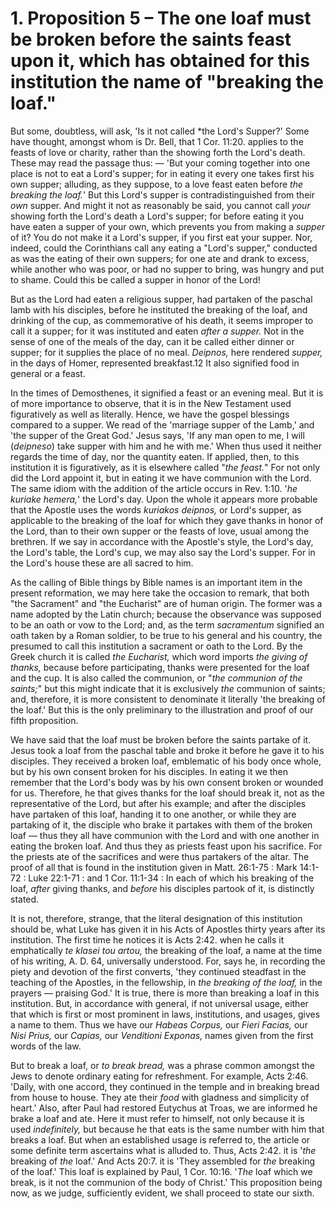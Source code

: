 # 1. Proposition 5 – The one loaf must be broken before the saints feast upon it, which has obtained for this institution the name of "breaking the loaf."

But some, doubtless, will ask, 'Is it not called *the Lord's Supper?' Some have thought, amongst whom is Dr. Bell, that 1 Cor. 11:20. applies to the feasts of love or charity, rather than the showing forth the Lord's death. These may read the passage thus: — 'But your coming together into one place is not to eat a Lord's supper; for in eating it every one takes first his own supper; alluding, as they suppose, to a love feast eaten before *the breaking the loaf.*' But this Lord's supper is contradistinguished from their *own* supper. And might it not as reasonably be said, you cannot call *your* showing forth the Lord's death a Lord's supper; for before eating it you have eaten a supper of your own, which prevents you from making a *supper* of it? You do not make it a Lord's supper, if you first eat your supper. Nor, indeed, could the Corinthians call any eating a "Lord's supper," conducted as was the eating of their own suppers; for one ate and drank to excess, while another who was poor, or had no supper to bring, was hungry and put to shame. Could this be called a supper in honor of the Lord!

But as the Lord had eaten a religious supper, had partaken of the paschal lamb with his disciples, before he instituted the breaking of the loaf, and drinking of the cup, as commemorative of his death, it seems improper to call it a supper; for it was instituted and eaten *after a supper.* Not in the sense of one of the meals of the day, can it be called either dinner or supper; for it supplies the place of no meal.  *Deipnos,*  here  rendered  *supper,*  in  the  days  of  Homer, represented breakfast.12 It also signified food in general or a feast.

In the times of Demosthenes, it signified a feast or an evening meal. But it is of more importance to observe, that it is in the New Testament used figuratively as well as literally. Hence, we have the gospel blessings compared to a supper. We read of the 'marriage supper of the Lamb,' and 'the supper of the Great God.' Jesus says, 'If any man open to me, I will (*deipneso*) take supper with him and he with me.' When thus used it neither regards the time of day, nor the  quantity  eaten.  If  applied,  then,  to  this  institution  it  is figuratively, as it is elsewhere called "*the feast.*" For not only did the Lord appoint it, but in eating it we have communion with the Lord. The same idiom with the addition of the article occurs in Rev. 1:10. '*he kuriake hemera,*' the Lord's day. Upon the whole it appears more probable that the Apostle uses the words *kuriakos deipnos,* or Lord's supper, as applicable to the breaking of the loaf for which they gave thanks in honor of the Lord, than to their own supper or the feasts of love, usual among the brethren. If we say in accordance  with  the  Apostle's  style,  the  Lord's  day,  the  Lord's table, the Lord's cup, we may also say the Lord's supper. For in the Lord's house these are all sacred to him.

As the calling of Bible things by Bible names is an important item in  the  present  reformation,  we  may  here  take  the  occasion  to remark,  that  both  "the  Sacrament"  and  "the  Eucharist"  are  of human  origin.  The  former  was  a  name  adopted  by  the  Latin church; because the observance was supposed to be an oath or vow to the Lord; and, as the term *sacramentum* signified an oath taken by a Roman soldier, to be true to his general and his country, the presumed to call this institution a sacrament or oath to the Lord. By the Greek church it is called *the Eucharist,* which word imports *the  giving  of  thanks,*  because  before  participating,  thanks  were presented for the loaf and the cup. It is also called the communion, or "*the communion of the saints;*" but this might indicate that it is exclusively  *the*  communion  of  saints;  and,  therefore,  it  is  more consistent to denominate it literally 'the breaking of the loaf.' But this is the only preliminary to the illustration and proof of our fifth proposition.

We have said that the loaf must be broken before the saints partake of it. Jesus took a loaf from the paschal table and broke it before he gave it to his disciples. They received a broken loaf, emblematic of his  body  once  whole,  but  by  his  own  consent  broken  for  his disciples. In eating it we then remember that the Lord's body was by his own consent broken or wounded for us. Therefore, he that gives thanks for the loaf should break it, not as the representative of the Lord, but after his example; and after the disciples have partaken of this loaf, handing it to one another, or while they are partaking of it, the disciple who brake it partakes with them of the broken loaf — thus they all have communion with the Lord and with one another in eating the broken loaf. And thus they as priests feast upon his sacrifice. For the priests ate of the sacrifices and were thus partakers of the altar. The proof of all that is found in the institution given in Matt. 26:1-75 : Mark 14:1-72 : Luke 22:1-71 : and 1 Cor. 11:1-34 : In each of which his breaking of the loaf, *after* giving thanks, and *before* his disciples partook of it, is distinctly stated.

It  is  not,  therefore,  strange,  that  the  literal  designation  of  this institution  should  be,  what  Luke  has  given  it  in  his  Acts  of Apostles thirty years after its institution. The first time he notices it is Acts 2:42. when he calls it emphatically *te klasei tou artou,* the breaking of the loaf, a name at the time of his writing, A. D. 64, universally understood. For, says he, in recording the piety and devotion  of  the  first  converts,  'they  continued  steadfast  in  the teaching of the Apostles, in the fellowship, in *the breaking of the loaf,* in the prayers — praising God.' It is true, there is more than breaking a loaf in this institution. But, in accordance with general, if not universal usage, either that which is first or most prominent in laws, institutions, and usages, gives a name to them. Thus we have our *Habeas Corpus,* our *Fieri Facias,* our *Nisi* *Prius,* our *Capias,* our *Venditioni Exponas,* names given from the first words of the law.

But  to  break  a  loaf,  or  *to  break  bread,*  was  a  phrase  common amongst the Jews to denote ordinary eating for refreshment. For example, Acts 2:46. 'Daily, with one accord, they continued in the temple and in breaking bread from house to house. They ate their *food* with gladness and simplicity of heart.' Also, after Paul had restored Eutychus at Troas, we are informed he brake a loaf and ate.  Here  it  must  refer  to  himself,  not  only  because  it  is  used *indefinitely,* but because he that eats is the same number with him that breaks a loaf. But when an established usage is referred to, the article or some definite term ascertains what is alluded to. Thus, Acts 2:42. it is '*the* breaking of *the* loaf.' And Acts 20:7. it is 'They assembled for *the* breaking of the loaf.' This loaf is explained by Paul,  1  Cor.  10:16.  '*The*  loaf  which  we  break,  is  it  not  the communion of the body of Christ.' This proposition being now, as we judge, sufficiently evident, we shall proceed to state our sixth.
